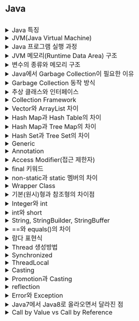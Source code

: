 # Java

<br>

<details>
<summary style="font-size:20px">Java 특징</summary>
<div markdown="1">

* 미국의 Sun마이크로시스템이 개발
* `객체 지향` 프로그래밍 언어, `컴파일` 언어
* JVM만 있으면 OS와 상관없이 동작 가능(운영체제에 독립적)
* 고성능(High Performance): 바이트 코드로 변환되어 실행
* 멀티 스레딩 지원

</div>
</details>


<details>
<summary style="font-size:20px">JVM(Java Virtual Machine)</summary>
<div markdown="1">

* `자바 프로그램을 실행`하는 역할
  * 컴파일러를 통해 바이트 코드로 변환된 파일을 JVM에 로딩하여 실행
* Garbage Collection 수행 (메모리 관리)
* `Class Loader`: JVM 내(Runtime Data Area)로 Class 파일을 로드하고 링크
* `Excution Engine`: 메모리(Runtime Data Area)에 적재된 클래스들을 기계어로 변경해 실행
  * 인터프리터: 바이트 코드를 한줄씩 읽어 기계어로 변환
  * JIT 컴파일러: 반복되는 코드를 기계어로 변환해 캐싱 (-> 캐싱한 것을 바로 실행해 속도 향상)
* `Garbage Collecter`: 힙 메모리에서 참조되지 않는 객체를 제거
* `Runtime Data Area`: 자바 프로그램을 실행할 때, OS로부터 할당받는 `메모리`

</div>
</details>


<details>
<summary style="font-size:20px">Java 프로그램 실행 과정</summary>
<div markdown="1">

* JVM은 OS로부터 메모리(Runtime Data Area)를 할당받음
* `컴파일러(javac)`가 `소스코드(.java)`를 읽어들여 `바이트 코드(.class)`로 변환
* `Class Loader`를 통해 Class 파일을 `JVM 내의 Runtime Data Area에 로딩`
* 로딩된 Class 파일을 `Excution Engine을 사용해 해석 및 실행`

</div>
</details>


<details>
<summary style="font-size:20px">JVM 메모리(Runtime Data Area) 구조</summary>
<div markdown="1">

#### JVM 구조

  * 크게 `메소드 영역, JVM 스택, JVM 힙`으로 나뉘며 JVM 힙은 `Young Generation, Old Generation`으로 나뉘고 Young Generation은 `Eden, Survivor0, Survivor1`으로 나뉨

#### Method Area
* 모든 스레드가 공유
* Class Loader가 적재한 `클래스/인터페이스에 대한 정보(바이트 코드)`를 저장
  * 이 영역에 등록된 클래스만 Heap에 생성 가능
* 타입 정보(클래스 or 인터페이스, 접근 제어자 등), 메소드(생성자 포함, 이름, 리턴 타입, 접근 제어자 등), 필드(데이터 타입, 접근 제어자), Static(클래스) 변수
* Runtime Comstant Pool: 클래스와 인터페이스/메소드/필드에 대한 모든 레퍼런스 저장
  * JVM은 이를 이용해 실제 메모리 주소를 찾아 참조

#### JVM 힙
* 모든 스레드가 공유
* `런타임`에 `동적`으로 할당하여 사용하는 영역
* new 연산자로 생성된 객체 저장
* `GC`의 대상: 힙 영역의 객체는 스택의 변수나 다른 객체에서 참조, 참조가 없으면 GC 대상

#### JVM 스택
* 스레드마다 존재, 스레드가 시작될 때 할당, LIFO
* 지역변수, 매개변수, 연산 중 발생하는 임시 데이터 저장
* 참고
  * `기본 타입` 변수: 스택에 `값` 저장
  * `참조 타입` 변수: 힙이나 메소드 영역 객체의 `주소` 저장

#### Native Method Stack
* 스레드마다 존재
* 자바가 아닌 언어로 작성된 네이티브 코드를 위한 스택

#### PC 레지스터
* 스레드마다 존재
* 현재 수행 중인 JVM 명령어의 주소를 가짐

</div>
</details>


<details>
<summary style="font-size:20px">변수의 종류와 메모리 구조</summary>
<div markdown="1">

* 인스턴스 변수: 객체에서 사용되는 변수 -> 힙 영역
* 클래스 변수: static 변수 -> 메소드 영역
* 지역 변수: 메소드 내에서 선언되어 메소드 안에서만 사용할 수 있는 변수 -> 스택 영역

```java
public class Test{
  private int iv; // 인스턴스 변수
  public static int cv; // 클래스 변수
  public void print(){
  	int lv; // 지역 변수
  }
}
```

</div>
</details>


<details>
<summary style="font-size:20px">Java에서 Garbage Collection이 필요한 이유</summary>
<div markdown="1">

* Garbage: 더 이상 사용되지 않는 메모리, 객체를 가리키는 레퍼런스가 없는 것 
* 자바는 메모리를 명시적으로 해제하지 않기 때문에 GC를 통해서 필요없는 객체를 지움
* 더이상 사용하지 않는 `동적 할당된 메모리 블럭(Heap)`을 찾아 다시 사용 가능한 자원으로 회수

</div>
</details>


<details>
<summary style="font-size:20px">Garbage Collection 동작 방식</summary>
<div markdown="1">

#### GC

* 새롭게 생성된 객체는 `Heap`의 `Young Generation의 Eden 영역`에 저장
* `Eden 영역이 다 차면 Minor GC`가 발생하여 참조 횟수에 따라 증가하는 `age bit`를 보고 불필요한 객체를 삭제하고 생존한 객체는 `S0`으로 이동
* Minor GC가 발생할 때마다 Young 영역의 객체들은 삭제와 이동을 함 (Eden -> S0 / S0 -> S1 / S0 <- S1)
* S1이 가득 차면 필요한 객체는 `OLD 영역으로 이동(Promition)`하고 `OLD 영역이 가득차면 Major GC`를 통해서 값을 삭제

#### 참고
* age bit: 각 객체가 Minor GC에서 살아남은 횟수를 기록, Minor GC가 발생할 때마다 하나씩 증가, age bit 값이 MaxTenuringThreshold 라는 설정 값을 초과하면 Old Generation으로 객체가 이동
* STOP THE WORLD: GC를 실행하는 쓰레드를 제외한 나머지 쓰레드는 모두 작업을 멈춤, GC 작업을 완료한 이후에야 중단했던 작업을 다시 시작
  * GC가 실행될 때마다 `STOP THE WORLD`가 발생하여 프로그램이 중지

#### 참고: Heap
##### Young Generation
* 자바의 객체가 생성되자마자 저장, 생성된지 오래되지 않은 객체가 저장
* 시간이 지나 우선순위가 낮아지면(Young에서 오랫동안 사용되면) Old Generation으로 이동
* `Minor GC` 발생
* `Eden`, `Survivor0`, `Survivor1`로 구성

##### Old Generation
* Young Generation에서 옮겨진 객체를 저장
* 객체가 사라질 때, `Major GC` 발생

##### (Non-Heap)  Permanent Generation
* Java7버전까지는 Heap에 존재, 8부터는 Native Method Stack에 Meta Space로 변경
* Class Loader에 의해 Load된 클래스의 메타 데이터 저장

</div>
</details>


<details>
<summary style="font-size:20px">추상 클래스와 인터페이스</summary>
<div markdown="1">

#### 추상 클래스
* 하나 이상의 추상 메소드를 포함하거나 abstract로 선언된 클래스. 추상 메소드는 선언만 있고 구현이 없는 메소드
* 추상 클래스는 상속을 통해 여러 메소드를 공통적으로 구현하기 위해 사용
* 일부 메소드는 구현을 포함할 수 있어, 자식 클래스에 기본적인 기능을 제공
* 추상 메소드와 클래스 모두에 `abstract` 키워드를 붙여서 표기, 추상 클래스의 상속에는 `extends` 키워드 사용
* 추상 클래스와 실체 클래스는 `상속관계` -> 실체 클래스는 추상 클래스의 추상 메소드를 상속받아 `오버라이딩` 해야 함
  
* 특징
 * 객체를 직접 생성할 수 없음, 다중 상속을 지원하지 않음
 * 상속받은 클래스는 추상 클래스의 모든 추상 메소드를 구현해야 함
   
* 사용 이유
  * 필드와 메소드 통일: 유지보수성 향상 및 통일성 유지 (A객체를 B객체로 변경할 경우 -> 필드/메서드가 동일하면 객체만 변경하면 됨)
  * 규격에 맞는 실체 클래스 구현: 추상클래스의 추상 메소드는 반드시 오버라이딩되어야 함
  * 일반적인 추상화 및 상속에 더 초점, `상속 받아서 기능을 확장`시키는데 목적

```java
public abstract class AbstractClass {
  public void function() {};
  public abstract void abstractFunction();
}
```

#### 인터페이스
* 어떤 메소드를 제공하는지 알려주는 명세(Specification)
* 추상 클래스의 일종으로 default 메소드와 static 메소드를 제외하면 `추상 메소드와 상수만` 가짐
* `interface` 키워드를 통해 선언, `implements`로 일반 클래스에서 인터페이스를 구현
* 인터페이스는 구현 객체가 같은 동작을 보장하도록 하는 데 사용됨
* 다양한 클래스가 같은 인터페이스를 구현하여 동일한 메소드 시그니처를 갖고, 다형성을 구현하는 데 사용됨
  
* 특징
 * 인스턴스를 직접 생성할 수 없음
 * 클래스는 여러 인터페이스를 구현할 수 있으며, 이를 통해 다중 상속의 효과를 낼 수 있음
   
* 사용 이유
  * 동일한 목적 하에 동일한 기능을 보장하는 것 -> 메서드를 구현하게 하는 것에 초점
  * 다형성 극대화 -> 코드의 수정은 감소, 유지보수성 증가

```java
public interface Interface {
  public int max = 10; // 상수, 무조건 인터페이스에서 제공하는 값을 사용
  public abstract void abstractFunction(); // 추상 메소드: 일반 클래스에서 오버리이딩 필수
  default void function(){} // default 메소드: 인터페이스에서 제공하는 것을 사용하거나 일반 클래스에서 따로 구현하여 사용할 수 있음
  // 추가 요건으로 메소드를 추가할 때, default를 사용하면 유지보수성을 높일 수 있음
  // 추상 메소드를 추가하면 일반 클래스에서 이를 구현하지 않으면 모두 에러가 발생하기 때문
  static void function2(){} // 정적 메소드: 무조건 인터페이스에서 제공하는 것을 사용
}
```

#### 공통점
* 두 가지 개념 모두 독립적으로 객체 생성 불가, 상속을 목적으로 사용
* 추상 메소드는 오버라이딩이 필요

#### 차이점
* 추상 클래스는 다중 상속 불가능, 인터페이스는 다중 상속 가능
* 추상 클래스는 상속을 통해 기능을 확장하는 것이 목적
* 인터페이스는 추상 클래스와 달리 구현을 강제함으로써 `구현 객체의 같은 동작`을 보장하여 인터페이스를 이용하여 `표준화를 확립할 수 있으므로 서로 관계가 없는 객체들이 상호 작용을 가능하게 함`
 
#### 참고
* https://wildeveloperetrain.tistory.com/112

</div>
</details>

<details>
<summary style="font-size:20px">Collection Framework</summary>
<div markdown="1">

#### JAVA Collection
* 데이터를 효율적으로 관리할 수 있는 자료구조와 알고리즘을 구조화하여 클래스로 구현한 것
* `List, Set, Map 인터페이스`가 존재
  * Collection Interface -> List, Set
  * Map Interface

#### List
* 순서가 있는 데이터 집합, 데이터의 중복 허용
* `ArrayList`(`Vector`를 개선), `Vector`, `Stack`, `LinkedList`
* Stack과 Queue: Stack은 직접 new 키워드로 사용할 수 있으며, Queue는 LinkedList에 new 키워드를 적용하여 사용

#### Set
* 데이터의 중복을 허용하지 않음
* `Hash Set`: value에 대해서 중복된 값을 저장하지 않음

#### Map
* 키와 값의 쌍으로 이루어진 데이터 집합
* 키는 중복을 허용하지 않고 값의 중복은 허용
* `Hash Map`: 해시테이블처럼 `key-value`의 구조로 이루어져 있으며 key를 기준으로 중복된 값을 저장하지 않으며 순서를 보장하지 않음 

</div>
</details>


<details>
<summary style="font-size:20px">Vector와 ArrayList 차이</summary>
<div markdown="1">

* Vector: Thread-Safe
* ArrayList: Thread-SafeX

</div>
</details>


<details>
<summary style="font-size:20px">Hash Map과 Hash Table의 차이</summary>
<div markdown="1">

* Hash Map: 메소드 동기화X, Thread Safe 아님, 성능 빠름
* Hash Table: 메소드 동기화 지원, Thread Safe, 성능 느림

</div>
</details>


<details>
<summary style="font-size:20px">Hash Map과 Tree Map의 차이</summary>
<div markdown="1">

* Hash Map: 해싱 구현, 랜덤 정렬(순서 유지X), Null 키 가능, 훨씬 빠름
* Tree Map: 레드블랙트리(이진탐색트리)로 구현, key로 자동 정렬, Null 키 불가능

</div>
</details>


<details>
<summary style="font-size:20px">Hash Set과 Tree Set의 차이</summary>
<div markdown="1">

* Hash Set: 해싱으로 구현, 삽입된 요소는 랜덤 정렬, Null 저장 가능, 성능 빠름, 값 비교에 equals 사용
* Tree Set: 레드블랙트리(이진탐색트리) 구현, 정렬 순서 유지(자동 정렬), Null 저장 불가, 성능 느림, 값 비교에 comparedTo 사용

</div>
</details>


<details>
<summary style="font-size:20px">Generic</summary>
<div markdown="1">

* `컴파일 과정에서 타입을 체크`하는 기능
* 클래스 내부에서 사용할 데이터 `타입`을 외부에서 지정하는 기법
* 다양한 타입의 객체들을 다루는 메서드나 컬렉션 클래스에서 사용
* 사용 이유
  * 잘못된 타입이 사용될 문제를 컴파일 과정에서 제거 가능
  * 코드 재사용성 증가

</div>
</details>


<details>
<summary style="font-size:20px">Annotation</summary>
<div markdown="1">

* 어노테이션이란 본래 주석이란 뜻이지만, 자바에서는 인터페이스를 기반으로 한 문법
* `코드에 달아 클래스에 특별한 의미를 부여하거나 기능을 주입함`

</div>
</details>


<details>
<summary style="font-size:20px">Access Modifier(접근 제한자)</summary>
<div markdown="1">

* public: 모든 클래스에서 접근할 수 있다는 것을 의미(패키지가 달라도 허용)
* protected: `같은 패키지`에서 접근 허용, `다른 패키지의 상속`받은 클래스에서 접근 허용, 다른 패키지의 다른 클래스에서 접근 불가
* default: `같은 패키지` 내에서만 접근 허용
* private: 동일 패키지라도 접근 불가, `같은 클래스` 내에서만 접근 허용
* 사용 이유
  * 정보은닉(민감 정보 유출 안하기), 외부에서 알 필요 없는 값은 노출X
  * 응집도 높이고 결합도 낮추기

</div>
</details>


<details>
<summary style="font-size:20px">final 키워드</summary>
<div markdown="1">

* final 키워드는 `상수`로 정의하는 키워드
* final class: 다른 클래스에서 상속하지 못함
* final method: 다른 메소드에서 오버라이딩하지 못함 (오버로딩 가능)
* final variable: 변하지 않는 상수값이 되어 새로 할당할 수 없는 변수가 됨
* 생성자: final이 될 수 없음

</div>
</details>


<details>
<summary style="font-size:20px">non-static과 static 멤버의 차이</summary>
<div markdown="1">

#### non-static
* 객체마다 멤버가 존재
* 객체 생성 시에 멤버 생성
  * 객체가 생성될 때 멤버 생성, 객체가 사라질 때 멤버가 사라짐
* 같은 클래스의 객체 사이에서 공유되지 않음

#### static
* 객체를 많이 생성해도 해당 변수는 한개만 존재(객체와 무관한 키워드), 클래스당 1개 존재
* 클래스를 로딩할 때, 멤버 생성, 처음 설정된 메모리 공간이 변하지 않음을 의미 
  * 객체가 생성되기 전에 사용 가능, 객체가 사라져도 멤버 사라지지 않음 -> 프로그램 종료 시 사라짐
* 동일한 클래스의 모든 객체들에 의해 공유

</div>
</details>


<details>
<summary style="font-size:20px">Wrapper Class</summary>
<div markdown="1">

* 기본 타입 데이터를 객체로 포장해주는 클래스
* 기본 타입 데이터를 객체로 만들어야 할 경우 사용
* Byte, Integer, Long, Double, Boolean, Character 등

#### Boxing
* 기본 타입 -> 래퍼 클래스

```java
Integer num = new Integer(17);
```

#### Unboxing
* 래퍼 클래스 -> 기본 타입

```java
int n = num.intValue();
```

</div>
</details>


<details>
<summary style="font-size:20px">기본(원시)형과 참조형의 차이점</summary>
<div markdown="1">

* 기본형: boolean, char, byte, short, int, long, float, double
* 참조형: 기본형 8가지를 제외한 나머지 타입, Integer, Long, Double, Boolean 등
* 참조형은 null을 입력할 수 있지만 기본형은 null 불가능

```java
int i = null; //불가능
Integer ii = null; //가능
```

* 참조형은 제너릭 타입에서 사용 가능하지만 기본형은 불가능
  * 제너릭(Generic): 클래스에서 사용할 타입을 클래스 외부에서 설정, 타입을 파라미터화해서 컴파일시 구체적인 타입이 결정

```java
List<int> i; //불가능
List<Integer> ii; //가능
```

* 참조형은 할당연산자 사용 시에 값의 주소가 전달되고 기본형은 값 자체가 전달 -> 기본형은 `스택`에 값이 존재, 참조형은 실제 객체의 값은 `힙`에 존재하고 `스택`에 참조 값(주소)이 존재해 언박싱 필요
* 참조형은 기본형보다 차지하는 메모리가 크고 접근 속도가 느림

</div>
</details>


<details>
<summary style="font-size:20px">Integer와 int</summary>
<div markdown="1">

#### Integer
* Wrapper Class로 Unboxing을 해야 산술 연산이 가능하고 null을 처리할 수 있음
* int를 클래스로 감싼 형태

#### int
* 기본 자료형으로 산술 연산이 가능하고 null 처리는 불가능

</div>
</details>


<details>
<summary style="font-size:20px">int와 short</summary>
<div markdown="1">

#### int
* 4바이트

#### short
* 2바이트

</div>
</details>


<details>
<summary style="font-size:20px">String, StringBuilder, StringBuffer</summary>
<div markdown="1">

#### String, StringBuilder, StringBuffer 특성

* String: `불변성`, StringBuilder/StringBuffer: `가변성`

#### String
* 값을 변화시킬 때, Heap에 새로운 메모리를 사용, 스택에서 참조되는 메모리 주소 변경
  * 기존 Heap 메모리는 GC의 대상이 됨
* 값이 바뀌지 않는 문자열에 사용하는 것이 좋음
* 단순 읽기에서 성능 좋음
* Thread-Safe: 동기화 지원

#### StringBuilder
* 같은 객체에서 값을 바꿀수 있음
* Thread-Safe 아님: 동기화 지원하지 않음
* StringBuffer보다 빠름

#### StringBuffer
* 같은 객체에서 값을 바꿀수 있음
* Thread-Safe: 동기화 지원

</div>
</details>


<details>
<summary style="font-size:20px">==와 equals()의 차이</summary>
<div markdown="1">

* == 연산자는 참조형을 비교할 때 `레퍼런스(주소)를 비교`하고 eqals()는 참조형을 비교할 때 `값을 비교`

```java
String a = "string"; // 리터럴 선언: String Constant Pool (힙)
String b = "string";
String c = new String("string"); // new 선언: 힙

System.out.println(a == b); // true // 주소 비교인데 같은 객체를 가리킴
System.out.println(a == c); // false

System.out.println(a.equals(b)); // true
System.out.println(a.equals(c)); // true
```

</div>
</details>


<details>
<summary style="font-size:20px">람다 표현식</summary>
<div markdown="1">

* `익명 함수`(Anonymous Function)의 한 종류
* 함수를 따로 만들지 않고 코드 한 줄에 함수를 써서 그것을 호출
* 자바8부터 지원, 코드가 간결하고 가독성이 높음
* 재사용이 불가능하고 디버깅이 어려움
* 예시: Optional, Stream

</div>
</details>


<details>
<summary style="font-size:20px">Thread 생성방법</summary>
<div markdown="1">

* `Thread 클래스 상속`
* `Runnable 인터페이스 구현`

</div>
</details>


<details>
<summary style="font-size:20px">Synchronized</summary>
<div markdown="1">

* 공유 자원에 두개 이상의 쓰레드가 동시에 접근하지 못하도록 `Lock`
* 자바에서는 메소드 앞에 `synchronized`를 붙여 동기화
* 객체에도 사용 가능

</div>
</details>


<details>
<summary style="font-size:20px">ThreadLocal</summary>
<div markdown="1">

* 오직 한 쓰레드에 의해 읽고 쓰여질 수 있는 변수를 생성
* 다른 쓰레드가 같은 ThreadLocal을 호출해도 서로 다른 값을 가짐

</div>
</details>


<details>
<summary style="font-size:20px">Casting</summary>
<div markdown="1">

#### 업캐스팅
* 자식 클래스의 객체가 부모 클래스의 객체로 캐스팅

```java
SuperClass super = new ChildClass();
super.childFunction(); // 자식 클래스의 함수 실행
```

* 부모 클래스의 함수를 오버라이딩한 자식 클래스의 함수 실행 가능
* 부모 클래스의 static 메소드 실행 가능
* 자식 클래스에만 있는 멤버는 실행 불가(컴파일 에러)

#### 다운캐스팅
* 부모 클래스의 객체가 자식 클래스로 캐스팅 -> 업캐스팅되어 고유의 특성을 잃은 자식 클래스의 객체를 복구시키는 것

```java
SuperClass super = new ChildClass();
ChildClass child = (ChildClass)super;
child.superFunction(); //가능
```

</div>
</details>


<details>
<summary style="font-size:20px">Promotion과 Casting</summary>
<div markdown="1">

#### Promotion: 묵시적 형변환
* 작은 타입이 큰 타입으로 변환

```java
int a = 10; float b;
b = a;

SuperClass super = new SubClass();
```

#### Casting: 명시적 형변환
* 큰 타입을 작은 타입으로 변환

```java
int a; float b = 1.1;
a = (int)b;

SuperClass super;
SubClass sub = (SubClass)super;
```

</div>
</details>


<details>
<summary style="font-size:20px">reflection</summary>
<div markdown="1">

* 런타임에 클래스를 사용해야 할 때 필요
* 동적으로 객체를 생성하고 메서드를 호출하는 방법
* Class, Constructor, Method, Field : 객체 생성, 메서드 호출, 변수 값 변경 등 가능

</div>
</details>

<details>
<summary style="font-size:20px">Error와 Exception</summary>
<div markdown="1">

#### Error
* `런타임`에서 실행 시 발생되며 모두 예측 불가능한 Unchecked Error
* 핸들링 불가능

#### Exception
* Checked Exception: 실행하기 전에 예측 가능 -> SQLException, FileNotFoundException 
* Unchecked Exception: 실행하고 난 후에 알 수 있음 -> ArrayIndexOutOfBoundException, NullPointerException(Null인 객체에 접근하면 발생)
* 핸들링 가능, 예외 처리 가능(try ~ catch)

</div>
</details>


<details>
<summary style="font-size:20px">Java7에서 Java8로 올라오면서 달라진 점</summary>
<div markdown="1">

* 람다 표현식 추가: 함수형 프로그래밍
* Permanent Generation: Java7버전까지는 Heap에 존재, 8부터는 Native Method Stack에 Meta Space로 변경
* 인터페이스에 default 메소드, static 메소드 추가
* stream API: 데이터의 추상화
* java.time 패키지: Joda-Time을 이용한 새로운 날짜와 시간 API

</div>
</details>

<details>
<summary style="font-size:20px"> Call by Value vs Call by Reference</summary>
<div markdown="1">

* `값을 복사`를 하여 처리하는지 `직접 참조`하는지의 차이
* Call by Value: 인자로 받은 값을 복사하여 처리
* Call by Reference: 인자로 받은 값의 주소를 참조하여 직접 값에 영향을 줌
* JAVA에서는 모든 전달 방식이 Call by value로 Call by reference는 해당 객체의 주소값을 직접 넘기는 게 아닌 객체를 보는 또 다른 주소값을 만들어서 넘김

</div>
</details>
